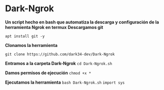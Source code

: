 # Dark-Ngrok
**Un script hecho en bash que automatiza la descarga y configuración de la herramienta Ngrok en termux**
**Descargamos git**

`apt install git -y`

**Clonamos la herramienta**

`git clone https://github.com/dark34-dev/Dark-Ngrok`

**Entramos a la carpeta Dark-Ngrok**
`cd Dark-Ngrok.sh` 

**Damos permisos de ejecución**
`chmod +x *`

**Ejecutamos la herramienta**
`bash Dark-Ngrok.sh`
``` import sys ```
